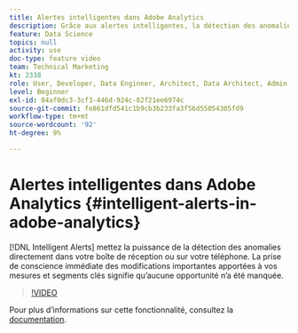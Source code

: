 ```yaml
---
title: Alertes intelligentes dans Adobe Analytics
description: Grâce aux alertes intelligentes, la détection des anomalies s’active directement dans votre boîte de réception ou sur votre téléphone. La prise de conscience immédiate des modifications importantes apportées à vos mesures et segments clés signifie qu’aucune opportunité n’a été manquée.
feature: Data Science
topics: null
activity: use
doc-type: feature video
team: Technical Marketing
kt: 2338
role: User, Developer, Data Engineer, Architect, Data Architect, Admin, Leader
level: Beginner
exl-id: 04af0dc3-3cf3-446d-924c-82f21ee6974c
source-git-commit: fe861dfd541c1b9cb3b233fa3f56d55054305fd9
workflow-type: tm+mt
source-wordcount: '92'
ht-degree: 9%

---
```


# Alertes intelligentes dans Adobe Analytics {#intelligent-alerts-in-adobe-analytics}

[!DNL Intelligent Alerts] mettez la puissance de la   détection des anomalies directement dans votre boîte de réception ou sur votre téléphone. La prise de conscience immédiate des modifications importantes apportées à vos mesures et segments clés signifie qu’aucune opportunité n’a été manquée.

>[!VIDEO](https://video.tv.adobe.com/v/25446/?quality=12)

Pour plus dʼinformations sur cette fonctionnalité, consultez la [documentation](https://experienceleague.adobe.com/docs/analytics/analyze/analysis-workspace/virtual-analyst/intelligent-alerts/intellligent-alerts.html?lang=en).
